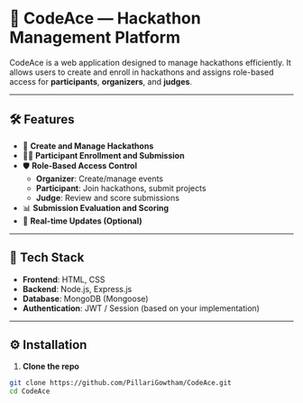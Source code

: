 # 🚀 CodeAce — Hackathon Management Platform

CodeAce is a web application designed to manage hackathons efficiently. It allows users to create and enroll in hackathons and assigns role-based access for **participants**, **organizers**, and **judges**.




---

## 🛠️ Features

- 📝 **Create and Manage Hackathons**  
- 🧑‍💻 **Participant Enrollment and Submission**
- 🛡️ **Role-Based Access Control**
  - **Organizer**: Create/manage events
  - **Participant**: Join hackathons, submit projects
  - **Judge**: Review and score submissions
- 📊 **Submission Evaluation and Scoring**
- 💬 **Real-time Updates (Optional)**

---

## 📂 Tech Stack

- **Frontend**: HTML, CSS
- **Backend**: Node.js, Express.js
- **Database**: MongoDB (Mongoose)
- **Authentication**: JWT / Session (based on your implementation)

---

## ⚙️ Installation

1. **Clone the repo**

```bash
git clone https://github.com/PillariGowtham/CodeAce.git
cd CodeAce
